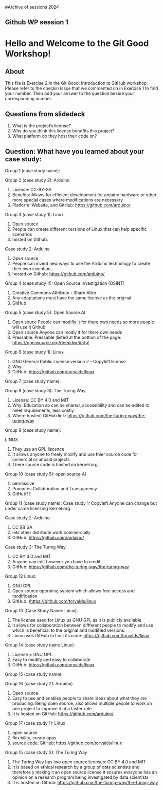#Archive of sessions 2024

## Github WP session 1

# Hello and Welcome to the Git Good Workshop! 

## About 

This file is Exercise 2 in the Git Good: Introduction to GitHub workshop. 
Please refer to the checkin Issue that we commented on in Exercise 1 to find your number. Then add your answer to the question beside your corresponding number.

## Questions from slidedeck
1. What is the project’s license?
2. Why do you think this license benefits this project?
3. What platform do they host their code on?

## Question: What have you learned about your case study:

Group 1 (case study name):


Group 2 (case study 2): Arduino
1. License: CC-BY-SA
2. Benefits: Allows for efficient development for arduino hardware or other more special cases where modifications are necessary
3. Platform: Website, and GitHub: https://github.com/arduino/

Group 3 (case study 1): Linux
1. Open source
2. People can create different versions of Linux that can help specific scenarios
3. hosted on Github.

Case study 2: Arduino
1. Open source
2. People can invent new ways to use the Arduino technology to create their own invention,
3. hosted on Github: https://github.com/arduino/

Group 4 (case study 4): Open Source Investigation (OSINT)
1. Creative Commons Attribute - Share Alike
2. Any adaptations must have the same license as the original
3. GitHub


Group 5 (case study 5): Open Source AI
1. Open souce
   People can modifiy it for there own needs so more people will use it
   Github
2. Open source
   Anyone can modiy it for there own needs
3. Pressable: Pressable (listed at the bottom of the page: https://opensource.org/deepdive#cfp) 


Group 6 (case study 1): Linux
1. GNU General Public License version 2 - Copyleft license
2. Why:
3. GitHub: https://github.com/torvalds/linux


Group 7 (case study name):


Group 8 (case study 3): The Turing Way
1. License: CC BY 4.0 and MIT
2. Why: Education so can be shared, accessibility and can be edited to meet requirements, less costly
3. Where hosted: GitHub link: https://github.com/the-turing-way/the-turing-way

Group 9 (case study name):

LINUX

1. They use an GPL liscence
2. It allows anyone to freely modify and use thier source code for comercial or unpaid projects
3. There source code is hosted on kernel.org.


Group 10 (case study 5): open source AI
1. permissive
2. Promotes Collaboration and Transparency
3. GitHub??

Group 11 (case study name):
Case study 1:
Copyleft
Anyone can change but under same licensing
Kernel.org

Case study 2: Arduino
1. CC BB SA
2. lets other distribute work commercially 
3. GitHub: https://github.com/arduino/

Case study 3: The Turing Way
1. CC BY 4.0 and MIT
2. Anyone can edit however you have to credit
3. GitHub: https://github.com/the-turing-way/the-turing-way

Group 12 Linux:
1. GNU GPL
2. Open source operating system which allows free access and modification
3. GitHub: (https://github.com/torvalds/linux

Group 13 (Case Study Name: Linux):
1. The license used for Linux us GNU GPL as it is publicly available.
2. It allows for collaboration between diffferent people to modify and use which is beneficial to the original and modified versions.
3. Linux uses GitHub to host its code: https://github.com/torvalds/linux


Group 14 (case study name Linux):
1. License = GNU GPL
2. Easy to modify and easy to collaborate
3. GitHub: https://github.com/torvalds/linux

Group 15 (case study name): 


Group 16 (case study 2): Arduino)
1. Open source 
2. Easy to use and enables people to share ideas about what they are producing. Being open source, also allows multiple people to work on one project to improve it at a faster rate. 
3. It is hosted on GitHub: https://github.com/arduino/

Group 17 (case study 1): Linux
1. open source
2. flexibility, create apps
2. source code: GitHub: https://github.com/torvalds/linux

Group 15 (case study 3): The Turing Way
1. The Turing Way has two open source licenses: CC BY 4.0 and MIT
2. It is based on ethical research by a group of data scientists and therefore y making it an open source license it ensures everyone has an opinion on a research program being  investigated by data scientists
3. It is hosted on Github: https://github.com/the-turing-way/the-turing-way
